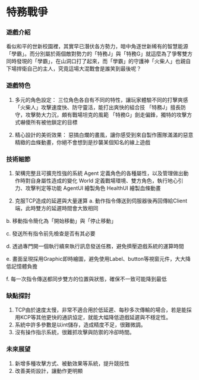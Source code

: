 # 特務戰爭

### 遊戲介紹

看似和平的世新校園裡，其實早已潛伏各方勢力，暗中角逐世新稀有的智慧能源「學霸」。而分別屬於兩個敵對勢力的「特務J」與「特務G」就這麼為了爭奪雙方同時發現的「學霸」，在山洞口打了起來，而「學霸」的守護神「火柴人」也親自下場捍衛自己的主人，究竟這場大混戰會是誰笑到最後呢？

### 遊戲特色
1. 多元的角色設定：
三位角色各自有不同的特性，讓玩家體驗不同的打擊爽感
「火柴人」攻擊速度快、防守靈活，能打出爽快的組合技
「特務J」擅長防守，攻擊勢大力沉，頗有戰場坦克的風範
「特務G」劍走偏鋒，獨特的攻擊方式嚇傻所有被他鎖定的目標

2. 精心設計的美術效果：
惡搞白爛的畫風，讓你感受到來自製作團隊滿滿的惡意
精緻的血條動畫，你絕不會想到是抄襲某個知名的線上遊戲

### 技術細節
1. 架構完整且可擴充性強的系統
Agent	定義角色的各種屬性，以及管理做出動作時對自身屬性造成的變化
World	定義戰場環境、雙方角色，執行地心引力、攻擊判定等功能
AgentUI	繪製角色
HealthUI	繪製血條動畫

2. 克服TCP造成的延遲與大量運算
  a. 動作指令傳送到伺服器後再回傳給Client端，此時雙方的延遲時間會大致相同
  
  b. 移動指令簡化為「開始移動」與「停止移動」
  
  c. 發送所有指令前先檢查是否有其必要
  
  d. 透過專門開一個執行續來執行訊息發送任務，避免擠壓遊戲系統的運算時間
  
  e. 畫面呈現採用Graphic即時繪圖，避免使用Label、button等視窗元件，大大降低記憶體負擔
  
  f. 每一次指令傳送都同步雙方的位置與狀態，確保不一致可能降到最低
  

### 缺點探討
1.	TCP由於速度太慢，非常不適合用於低延遲、每秒多次傳輸的場合，若是能採用KCP等其他更快的通訊協定，就能大幅降低遊戲延遲與不穩定性。
2.	系統中許多參數是以int儲存，造成精度不足，很難微調。
3.	沒有操作指示系統，很難抓攻擊與防禦的冷卻時間。

### 未來展望
1.	新增多種攻擊方式、被動效果等系統，提升競技性
2.	改善美術設計，讓動作更明顯
